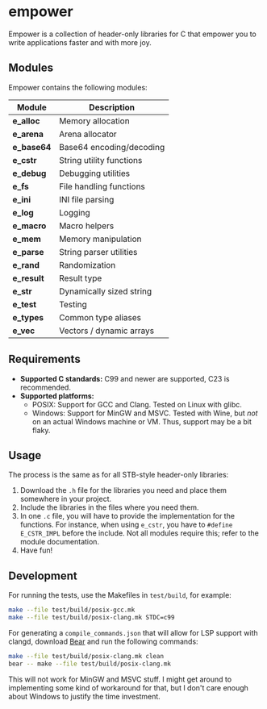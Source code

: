 # empower

Empower is a collection of header-only libraries for C that empower you to write applications faster
and with more joy.

## Modules

Empower contains the following modules:

| Module         | Description              |
| -------------- | ------------------------ |
| **e_alloc**    | Memory allocation        |
| **e_arena**    | Arena allocator          |
| **e_base64**   | Base64 encoding/decoding |
| **e_cstr**     | String utility functions |
| **e_debug**    | Debugging utilities      |
| **e_fs**       | File handling functions  |
| **e_ini**      | INI file parsing         |
| **e_log**      | Logging                  |
| **e_macro**    | Macro helpers            |
| **e_mem**      | Memory manipulation      |
| **e_parse**    | String parser utilities  |
| **e_rand**     | Randomization            |
| **e_result**   | Result type              |
| **e_str**      | Dynamically sized string |
| **e_test**     | Testing                  |
| **e_types**    | Common type aliases      |
| **e_vec**      | Vectors / dynamic arrays |

## Requirements

- **Supported C standards:** C99 and newer are supported, C23 is recommended.
- **Supported platforms:**
  - POSIX: Support for GCC and Clang. Tested on Linux with glibc.
  - Windows: Support for MinGW and MSVC. Tested with Wine, but _not_ on an actual Windows machine or
    VM. Thus, support may be a bit flaky.

## Usage

The process is the same as for all STB-style header-only libraries:

1. Download the `.h` file for the libraries you need and place them somewhere in your project.
2. Include the libraries in the files where you need them.
3. In one `.c` file, you will have to provide the implementation for the functions. For instance,
   when using `e_cstr`, you have to `#define E_CSTR_IMPL` before the include. Not all modules
   require this; refer to the module documentation.
4. Have fun!

## Development

For running the tests, use the Makefiles in `test/build`, for example:

```sh
make --file test/build/posix-gcc.mk
make --file test/build/posix-clang.mk STDC=c99
```

For generating a `compile_commands.json` that will allow for LSP support with clangd, download
[Bear](https://github.com/rizsotto/Bear) and run the following commands:

```sh
make --file test/build/posix-clang.mk clean
bear -- make --file test/build/posix-clang.mk
```

This will not work for MinGW and MSVC stuff. I might get around to implementing some kind of
workaround for that, but I don't care enough about Windows to justify the time investment.
